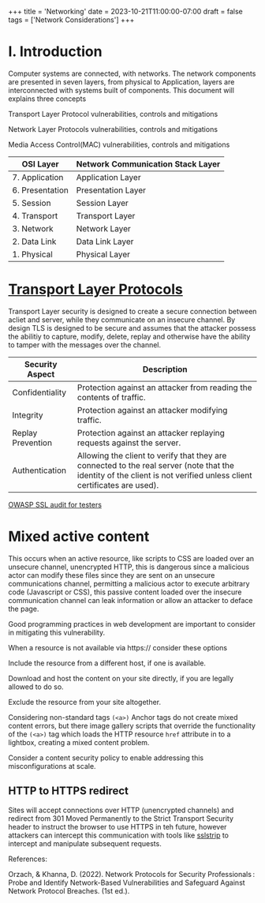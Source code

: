 +++
title = 'Networking'
date = 2023-10-21T11:00:00-07:00
draft = false
tags = ['Network Considerations']
+++
# I. Introduction
Computer systems are connected, with networks. The network components are presented in seven layers, from physical to Application, layers are interconnected with systems built of components. This document will explains three concepts 

Transport Layer Protocol vulnerabilities, controls and mitigations 

Network Layer Protocols vulnerabilities, controls and mitigations 

Media Access Control(MAC) vulnerabilities, controls and mitigations 


| OSI Layer | Network Communication Stack Layer |
|-----------|-----------------------------------|
|   7. Application    | Application Layer             |
|   6. Presentation   | Presentation Layer            |
|   5. Session        | Session Layer                 |
|   4. Transport      | Transport Layer               |
|   3. Network        | Network Layer                 |
|   2. Data Link      | Data Link Layer                |
|   1. Physical       | Physical Layer                |


# [Transport Layer Protocols](https://datatracker.ietf.org/doc/html/rfc5246)
Transport Layer security is designed to create a secure connection between acliet and server, while they communicate on an insecure channel. By design TLS is designed to be secure and assumes that the attacker possess the abilitiy to capture, modify, delete, replay and otherwise have the ability to tamper with the messages over the channel. 


| Security Aspect         | Description                                                           |
|------------------------|-----------------------------------------------------------------------|
| Confidentiality        | Protection against an attacker from reading the contents of traffic. |
| Integrity              | Protection against an attacker modifying traffic.                    |
| Replay Prevention      | Protection against an attacker replaying requests against the server.|
| Authentication         | Allowing the client to verify that they are connected to the real server (note that the identity of the client is not verified unless client certificates are used). |



[OWASP SSL audit for testers](https://wiki.owasp.org/index.php/O-Saft)

# Mixed active content

This occurs when an active resource, like scripts to CSS are loaded over an unsecure channel, unencrypted HTTP, this is dangerous since a malicious actor can modify these files since they are sent on an unsecure communications channel, permitting a malicious actor to execute arbitrary code (Javascript or CSS), this passive content loaded over the insecure communication channel can leak information or allow an attacker to deface the page. 

Good programming practices in web development are important to consider in mitigating this vulnerability. 

When a resource is not available via https:// consider these options

Include the resource from a different host, if one is available.

Download and host the content on your site directly, if you are legally allowed to do so.

Exclude the resource from your site altogether.

Considering non-standard tags 
```(<a>)``` Anchor tags do not create mixed content errors, but there image gallery scripts that override the functionality of the ```(<a>)``` tag which loads the HTTP resource ```href``` attribute in to a lightbox, creating a mixed content problem. 

Consider a content security policy to enable addressing this misconfigurations at scale. 

## HTTP to HTTPS redirect 
 Sites will accept connections over HTTP (unencrypted channels) and redirect from 301 Moved Permanently to the Strict Transport Security header to instruct the browser to use HTTPS in teh future, however attackers can intercept this communication with tools like [sslstrip](https://github.com/moxie0/sslstrip) to intercept and manipulate subsequent requests. 


  


References:

  Orzach, & Khanna, D. (2022). Network Protocols for Security Professionals : Probe and Identify Network-Based Vulnerabilities and Safeguard Against Network Protocol Breaches. (1st ed.).
